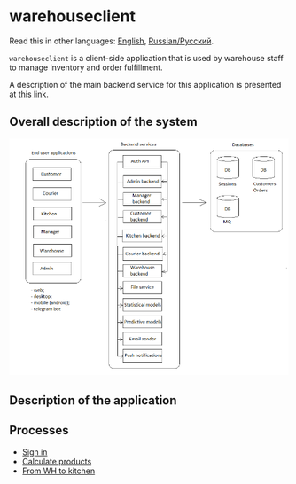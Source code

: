 # warehouseclient

Read this in other languages: [English](warehouseclient.md), [Russian/Русский](warehouseclient.ru.md). 

`warehouseclient` is a client-side application that is used by warehouse staff to manage inventory and order fulfillment.

A description of the main backend service for this application is presented at [this link](../backend/warehousebackend.md).

## Overall description of the system 

![system_overall](../img/system_overall.png)

## Description of the application

## Processes 

- [Sign in](../processes/auth/signin.md)
- [Calculate products](../processes/warehouse/calculateproducts.md)
- [From WH to kitchen](../processes/warehouse/fromwhtokitchen.md)
